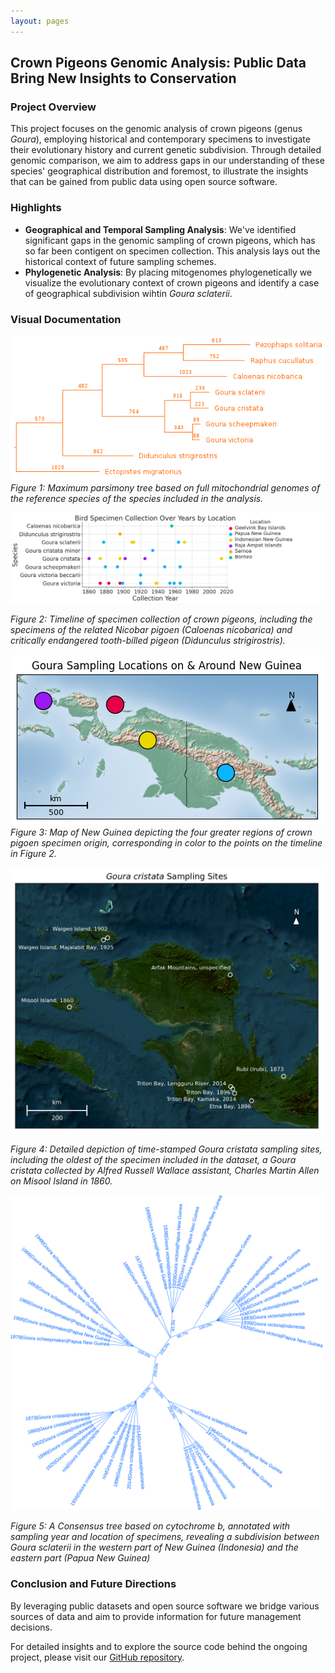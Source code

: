 ```yaml
---
layout: pages
---
```

## Crown Pigeons Genomic Analysis: Public Data Bring New Insights to Conservation

### Project Overview
This project focuses on the genomic analysis of crown pigeons (genus *Goura*), employing historical and contemporary specimens to investigate their evolutionary history and current genetic subdivision. Through detailed genomic comparison, we aim to address gaps in our understanding of these species' geographical distribution and foremost, to illustrate the insights that can be gained from public data using open source software.

### Highlights
- **Geographical and Temporal Sampling Analysis**: We've identified significant gaps in the genomic sampling of crown pigeons, which has so far been contigent on specimen collection. This analysis lays out the historical context of future sampling schemes.
- **Phylogenetic Analysis**: By placing mitogenomes phylogenetically we visualize the evolutionary context of crown pigeons and identify a case of geographical subdivision wihtin *Goura sclaterii*.

### Visual Documentation
![Mitogenome maximum parsimony tree](../../images/mitochondria_tree.species_names.orange.png)
*Figure 1: Maximum parsimony tree based on full mitochondrial genomes of the reference species of the species included in the analysis.*

<img src="../../images/specimen_by_year_location.png" alt="Alt text for image" width="500" height="auto"/>

*Figure 2: Timeline of specimen collection of crown pigeons, including the specimens of the related Nicobar pigoen (Caloenas nicobarica) and critically endangered tooth-billed pigeon (Didunculus strigirostris).*

![Map of New Guinea and Raja Ampat](../../images/new_guinea_raja_ampat.png)     
*Figure 3: Map of New Guinea depicting the four greater regions of crown pigoen specimen origin, corresponding in color to the points on the timeline in Figure 2.*

<img src="../../images/g_cristata_sampling_sites.png" alt="Alt text for image" width="500" height="auto"/>

*Figure 4: Detailed depiction of time-stamped Goura cristata sampling sites, including the oldest of the specimen included in the dataset, a Goura cristata collected by Alfred Russell Wallace assistant, Charles Martin Allen on Misool Island in 1860.*

<img src="/docs/images/goura.cytb.tree.blue.200dpi.png" alt="Alt text for image" width="500" height="auto"/>

*Figure 5: A Consensus tree based on cytochrome b, annotated with sampling year and location of specimens, revealing a subdivision between Goura sclaterii in the western part of New Guinea (Indonesia) and the eastern part (Papua New Guinea)*

### Conclusion and Future Directions

By leveraging public datasets and open source software we bridge various sources of data and aim to provide information for future management decisions.

For detailed insights and to explore the source code behind the ongoing project, please visit our [GitHub repository](https://github.com/ljdnielsen/pigeon_conservation/tree/main).



